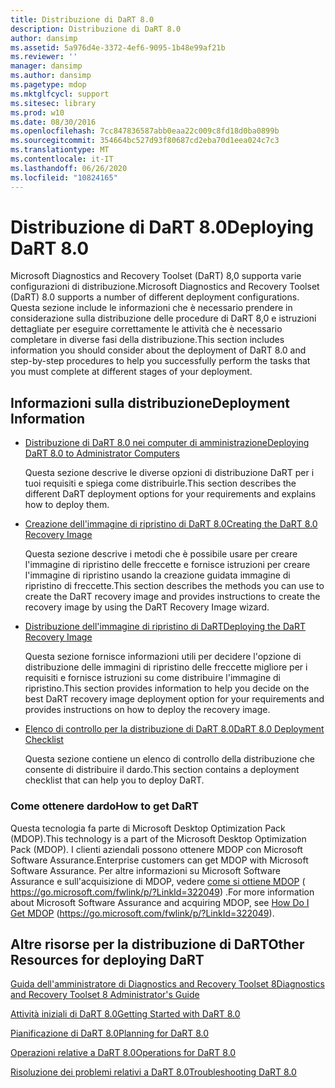 ```yaml
---
title: Distribuzione di DaRT 8.0
description: Distribuzione di DaRT 8.0
author: dansimp
ms.assetid: 5a976d4e-3372-4ef6-9095-1b48e99af21b
ms.reviewer: ''
manager: dansimp
ms.author: dansimp
ms.pagetype: mdop
ms.mktglfcycl: support
ms.sitesec: library
ms.prod: w10
ms.date: 08/30/2016
ms.openlocfilehash: 7cc847836587abb0eaa22c009c8fd18d0ba0899b
ms.sourcegitcommit: 354664bc527d93f80687cd2eba70d1eea024c7c3
ms.translationtype: MT
ms.contentlocale: it-IT
ms.lasthandoff: 06/26/2020
ms.locfileid: "10824165"
---
```

# <span data-ttu-id="3c5aa-103">Distribuzione di DaRT 8.0</span><span class="sxs-lookup"><span data-stu-id="3c5aa-103">Deploying DaRT 8.0</span></span>


<span data-ttu-id="3c5aa-104">Microsoft Diagnostics and Recovery Toolset (DaRT) 8,0 supporta varie configurazioni di distribuzione.</span><span class="sxs-lookup"><span data-stu-id="3c5aa-104">Microsoft Diagnostics and Recovery Toolset (DaRT) 8.0 supports a number of different deployment configurations.</span></span> <span data-ttu-id="3c5aa-105">Questa sezione include le informazioni che è necessario prendere in considerazione sulla distribuzione delle procedure di DaRT 8,0 e istruzioni dettagliate per eseguire correttamente le attività che è necessario completare in diverse fasi della distribuzione.</span><span class="sxs-lookup"><span data-stu-id="3c5aa-105">This section includes information you should consider about the deployment of DaRT 8.0 and step-by-step procedures to help you successfully perform the tasks that you must complete at different stages of your deployment.</span></span>

## <span data-ttu-id="3c5aa-106">Informazioni sulla distribuzione</span><span class="sxs-lookup"><span data-stu-id="3c5aa-106">Deployment Information</span></span>


-   [<span data-ttu-id="3c5aa-107">Distribuzione di DaRT 8.0 nei computer di amministrazione</span><span class="sxs-lookup"><span data-stu-id="3c5aa-107">Deploying DaRT 8.0 to Administrator Computers</span></span>](deploying-dart-80-to-administrator-computers-dart-8.md)

    <span data-ttu-id="3c5aa-108">Questa sezione descrive le diverse opzioni di distribuzione DaRT per i tuoi requisiti e spiega come distribuirle.</span><span class="sxs-lookup"><span data-stu-id="3c5aa-108">This section describes the different DaRT deployment options for your requirements and explains how to deploy them.</span></span>

-   [<span data-ttu-id="3c5aa-109">Creazione dell'immagine di ripristino di DaRT 8.0</span><span class="sxs-lookup"><span data-stu-id="3c5aa-109">Creating the DaRT 8.0 Recovery Image</span></span>](creating-the-dart-80-recovery-image-dart-8.md)

    <span data-ttu-id="3c5aa-110">Questa sezione descrive i metodi che è possibile usare per creare l'immagine di ripristino delle freccette e fornisce istruzioni per creare l'immagine di ripristino usando la creazione guidata immagine di ripristino di freccette.</span><span class="sxs-lookup"><span data-stu-id="3c5aa-110">This section describes the methods you can use to create the DaRT recovery image and provides instructions to create the recovery image by using the DaRT Recovery Image wizard.</span></span>

-   [<span data-ttu-id="3c5aa-111">Distribuzione dell'immagine di ripristino di DaRT</span><span class="sxs-lookup"><span data-stu-id="3c5aa-111">Deploying the DaRT Recovery Image</span></span>](deploying-the-dart-recovery-image-dart-8.md)

    <span data-ttu-id="3c5aa-112">Questa sezione fornisce informazioni utili per decidere l'opzione di distribuzione delle immagini di ripristino delle freccette migliore per i requisiti e fornisce istruzioni su come distribuire l'immagine di ripristino.</span><span class="sxs-lookup"><span data-stu-id="3c5aa-112">This section provides information to help you decide on the best DaRT recovery image deployment option for your requirements and provides instructions on how to deploy the recovery image.</span></span>

-   [<span data-ttu-id="3c5aa-113">Elenco di controllo per la distribuzione di DaRT 8.0</span><span class="sxs-lookup"><span data-stu-id="3c5aa-113">DaRT 8.0 Deployment Checklist</span></span>](dart-80-deployment-checklist-dart-8.md)

    <span data-ttu-id="3c5aa-114">Questa sezione contiene un elenco di controllo della distribuzione che consente di distribuire il dardo.</span><span class="sxs-lookup"><span data-stu-id="3c5aa-114">This section contains a deployment checklist that can help you to deploy DaRT.</span></span>

### <span data-ttu-id="3c5aa-115">Come ottenere dardo</span><span class="sxs-lookup"><span data-stu-id="3c5aa-115">How to get DaRT</span></span>

<span data-ttu-id="3c5aa-116">Questa tecnologia fa parte di Microsoft Desktop Optimization Pack (MDOP).</span><span class="sxs-lookup"><span data-stu-id="3c5aa-116">This technology is a part of the Microsoft Desktop Optimization Pack (MDOP).</span></span> <span data-ttu-id="3c5aa-117">I clienti aziendali possono ottenere MDOP con Microsoft Software Assurance.</span><span class="sxs-lookup"><span data-stu-id="3c5aa-117">Enterprise customers can get MDOP with Microsoft Software Assurance.</span></span> <span data-ttu-id="3c5aa-118">Per altre informazioni su Microsoft Software Assurance e sull'acquisizione di MDOP, vedere [come si ottiene MDOP](https://go.microsoft.com/fwlink/p/?LinkId=322049) ( https://go.microsoft.com/fwlink/p/?LinkId=322049) .</span><span class="sxs-lookup"><span data-stu-id="3c5aa-118">For more information about Microsoft Software Assurance and acquiring MDOP, see [How Do I Get MDOP](https://go.microsoft.com/fwlink/p/?LinkId=322049) (https://go.microsoft.com/fwlink/p/?LinkId=322049).</span></span>

## <span data-ttu-id="3c5aa-119">Altre risorse per la distribuzione di DaRT</span><span class="sxs-lookup"><span data-stu-id="3c5aa-119">Other Resources for deploying DaRT</span></span>


[<span data-ttu-id="3c5aa-120">Guida dell'amministratore di Diagnostics and Recovery Toolset 8</span><span class="sxs-lookup"><span data-stu-id="3c5aa-120">Diagnostics and Recovery Toolset 8 Administrator's Guide</span></span>](index.md)

[<span data-ttu-id="3c5aa-121">Attività iniziali di DaRT 8.0</span><span class="sxs-lookup"><span data-stu-id="3c5aa-121">Getting Started with DaRT 8.0</span></span>](getting-started-with-dart-80-dart-8.md)

[<span data-ttu-id="3c5aa-122">Pianificazione di DaRT 8.0</span><span class="sxs-lookup"><span data-stu-id="3c5aa-122">Planning for DaRT 8.0</span></span>](planning-for-dart-80-dart-8.md)

[<span data-ttu-id="3c5aa-123">Operazioni relative a DaRT 8.0</span><span class="sxs-lookup"><span data-stu-id="3c5aa-123">Operations for DaRT 8.0</span></span>](operations-for-dart-80-dart-8.md)

[<span data-ttu-id="3c5aa-124">Risoluzione dei problemi relativi a DaRT 8.0</span><span class="sxs-lookup"><span data-stu-id="3c5aa-124">Troubleshooting DaRT 8.0</span></span>](troubleshooting-dart-80-dart-8.md)

 

 





